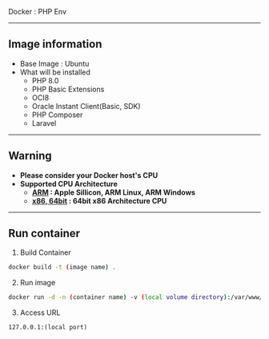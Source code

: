 Docker : PHP Env
***
## Image information
- Base Image : Ubuntu
- What will be installed
    - PHP 8.0
    - PHP Basic Extensions
    - OCI8
    - Oracle Instant Client(Basic, SDK)
    - PHP Composer
    - Laravel
***
## Warning
- **Please consider your Docker host's CPU**
- **Supported CPU Architecture**
    - **[ARM](ARM) : Apple Sillicon, ARM Linux, ARM Windows**
    - **[x86, 64bit](x86) : 64bit x86 Architecture CPU**
***
## Run container
1. Build Container

```bash
docker build -t (image name) .
```

2. Run image

```bash
docker run -d -n (container name) -v (local volume directory):/var/www/html -p (local port):80 (image name)
```

3. Access URL

```text 
127.0.0.1:(local port)
```